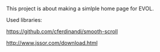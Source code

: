 
This project is about making a simlple home page for EVOL.

Used libraries:

https://github.com/cferdinandi/smooth-scroll

http://www.jssor.com/download.html

